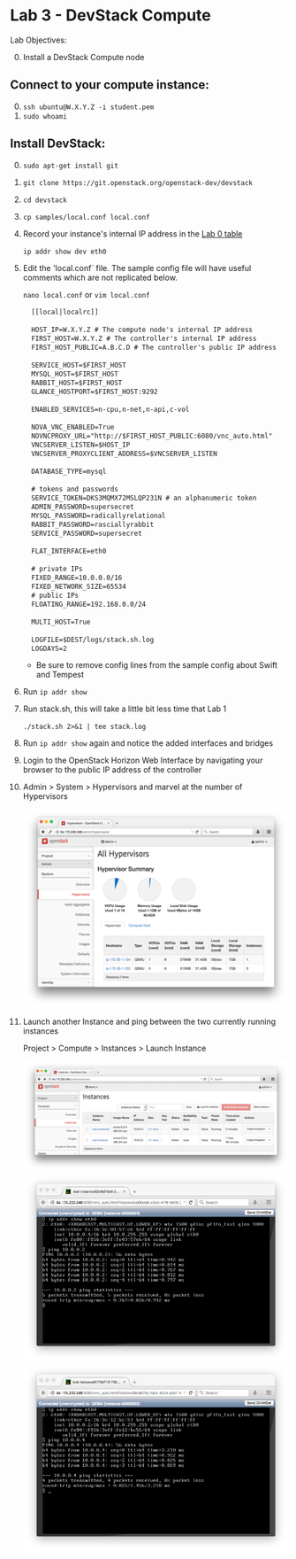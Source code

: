 # Lab 3 - DevStack Compute

  Lab Objectives:

  0. Install a DevStack Compute node

## Connect to your **compute** instance:
  0. `ssh ubuntu@W.X.Y.Z -i student.pem`
  0. `sudo whoami` 

## Install DevStack:
  0. `sudo apt-get install git`
  0. `git clone https://git.openstack.org/openstack-dev/devstack`
  0. `cd devstack`
  0. `cp samples/local.conf local.conf`
  0.  Record your instance's internal IP address in the [Lab 0 table](../README.md) 
     
      `ip addr show dev eth0` 
     
  0.  Edit the 'local.conf` file.  The sample config file will have useful comments which are not replicated below.

    
      `nano local.conf` or `vim local.conf`

      ``` shell
        [[local|localrc]]

        HOST_IP=W.X.Y.Z # The compute node's internal IP address
        FIRST_HOST=W.X.Y.Z # The controller's internal IP address 
        FIRST_HOST_PUBLIC=A.B.C.D # The controller's public IP address 

        SERVICE_HOST=$FIRST_HOST
        MYSQL_HOST=$FIRST_HOST
        RABBIT_HOST=$FIRST_HOST
        GLANCE_HOSTPORT=$FIRST_HOST:9292

        ENABLED_SERVICES=n-cpu,n-net,n-api,c-vol

        NOVA_VNC_ENABLED=True
        NOVNCPROXY_URL="http://$FIRST_HOST_PUBLIC:6080/vnc_auto.html"
        VNCSERVER_LISTEN=$HOST_IP
        VNCSERVER_PROXYCLIENT_ADDRESS=$VNCSERVER_LISTEN

        DATABASE_TYPE=mysql

        # tokens and passwords
        SERVICE_TOKEN=DKS3MQMX72MSLQP231N # an alphanumeric token
        ADMIN_PASSWORD=supersecret
        MYSQL_PASSWORD=radicallyrelational
        RABBIT_PASSWORD=rasciallyrabbit
        SERVICE_PASSWORD=supersecret

        FLAT_INTERFACE=eth0

        # private IPs
        FIXED_RANGE=10.0.0.0/16
        FIXED_NETWORK_SIZE=65534
        # public IPs
        FLOATING_RANGE=192.168.0.0/24

        MULTI_HOST=True

        LOGFILE=$DEST/logs/stack.sh.log
        LOGDAYS=2
      ``` 
     
      * Be sure to remove config lines from the sample config about Swift and Tempest

  0. Run `ip addr show`
  0. Run stack.sh, this will take a little bit less time that Lab 1
    
     `./stack.sh 2>&1 | tee stack.log`

  0. Run `ip addr show` again and notice the added interfaces and bridges
  0. Login to the OpenStack Horizon Web Interface by navigating your browser to the public IP address of the controller
  0. Admin > System > Hypervisors and marvel at the number of Hypervisors
   
     ![TWO HYPERVISORS](img/horizon-twohyper.png)

  0. Launch another Instance and ping between the two currently running instances 

     Project > Compute > Instances > Launch Instance
     
     ![Instances](img/horizon-instances.png)
     ![Ping Pong](img/horizon-ping.png)
     ![Ping Pong](img/horizon-pong.png)
      
